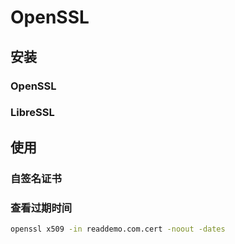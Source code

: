 # OpenSSL 

## 安装

### OpenSSL

### LibreSSL

## 使用

### 自签名证书

### 查看过期时间

```bash
openssl x509 -in readdemo.com.cert -noout -dates
```
